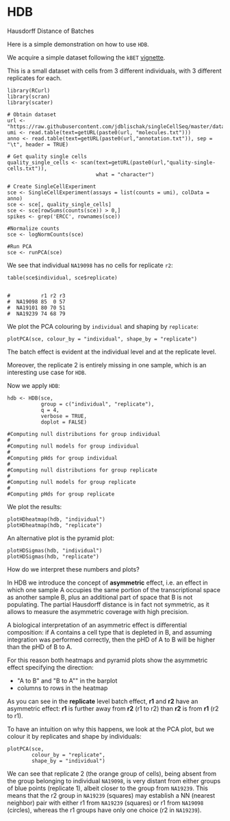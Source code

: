 # HDB
Hausdorff Distance of Batches


Here is a simple demonstration on how to use `HDB`. 

We acquire a simple dataset following the `kBET` [vignette](https://github.com/theislab/kBET/blob/master/vignettes/kBET_vignette.Rmd). 

This is a small dataset with cells from 3 different individuals, with 3 different replicates for each.

```{r}
library(RCurl)
library(scran)
library(scater)

# Obtain dataset
url <- "https://raw.githubusercontent.com/jdblischak/singleCellSeq/master/data/"
umi <- read.table(text=getURL(paste0(url, "molecules.txt")))
anno <- read.table(text=getURL(paste0(url,"annotation.txt")), sep = "\t", header = TRUE)

# Get quality single cells
quality_single_cells <- scan(text=getURL(paste0(url,"quality-single-cells.txt")), 
                             what = "character")

# Create SingleCellExperiment
sce <- SingleCellExperiment(assays = list(counts = umi), colData = anno)
sce <- sce[, quality_single_cells]
sce <- sce[rowSums(counts(sce)) > 0,]
spikes <- grep('ERCC', rownames(sce))

#Normalize counts
sce <- logNormCounts(sce)

#Run PCA
sce <- runPCA(sce)
```

We see that individual `NA19098` has no cells for replicate `r2`:

```{r}
table(sce$individual, sce$replicate)

         
#          r1 r2 r3
#  NA19098 85  0 57
#  NA19101 80 70 51
#  NA19239 74 68 79
```
We plot the PCA colouring by `individual` and shaping by `replicate`:

```{r}
plotPCA(sce, colour_by = "individual", shape_by = "replicate")
```

The batch effect is evident at the individual level and at the replicate level. 

Moreover, the replicate 2 is entirely missing in one sample, which is an interesting use case for `HDB`.

Now we apply `HDB`:

```{r}
hdb <- HDB(sce,  
           group = c("individual", "replicate"), 
           q = 4,
           verbose = TRUE,
           doplot = FALSE)
           
#Computing null distributions for group individual
#
#Computing null models for group individual
#
#Computing pHds for group individual
#
#Computing null distributions for group replicate
#
#Computing null models for group replicate
#
#Computing pHds for group replicate
```

We plot the results:

```{r}
plotHDheatmap(hdb, "individual")
plotHDheatmap(hdb, "replicate")
```

An alternative plot is the pyramid plot:

```{r}
plotHDSigmas(hdb, "individual")
plotHDSigmas(hdb, "replicate")
```

How do we interpret these numbers and plots? 

In HDB we introduce the concept of **asymmetric** effect, i.e. an effect in which one sample A occupies the same portion of the transcriptional space as another sample B, plus an additional part of space that B is not populating. The partial Hausdorff distance is in fact not symmetric, as it allows to measure the asymmetric coverage with high precision. 

A biological interpretation of an asymmetric effect is differential composition: if A contains a cell type that is depleted in B, and assuming integration was performed correctly, then the pHD of A to B will be higher than the pHD of B to A. 

For this reason both heatmaps and pyramid plots show the asymmetric effect specifying the direction: 
- "A to B" and "B to A"" in the barplot
- columns to rows in the heatmap

As you can see in the **replicate** level batch effect, **r1** and **r2** have an asymmetric effect: **r1** is further away from **r2** (r1 to r2) than **r2** is from **r1** (r2 to r1).

To have an intuition on why this happens, we look at the PCA plot, but we colour it by replicates and shape by individuals:

```{r}
plotPCA(sce, 
        colour_by = "replicate", 
        shape_by = "individual")
```

We can see that replicate 2 (the orange group of cells), being absent from the group belonging to individual `NA19098`, is very distant from either groups of blue points (replicate 1), albeit closer to the group from `NA19239`. This means that the r2 group in `NA19239` (squares) may establish a NN (nearest neighbor) pair with either r1 from `NA19239` (squares) or r1 from `NA19098` (circles), whereas the r1 groups have only one choice (r2 in `NA19239`). 
